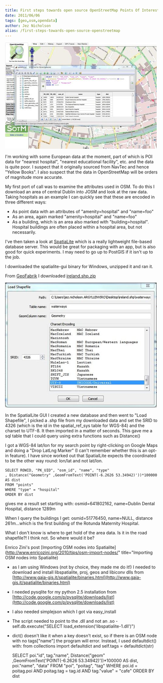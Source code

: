 ```yaml
---
title: First steps towards open source OpenStreetMap Points Of Interest POI data
date: 2011/06/06
tags: [geo,osm,opendata]
author: Jez Nicholson
alias: /first-steps-towards-open-source-openstreetmap
---
```

<div class='p_embed p_image_embed'>
<a href="/media/getfile/files.posterous.com/temp-2011-06-06/nnikuqgbyqFHvawqjliHmcGbvmwbbFhfwcifbgdnvryHFgoiCcHJhguAycxn/spatialite_pois.JPG.scaled1000.jpg"><img alt="Spatialite_pois" height="350" src="/media/getfile/files.posterous.com/temp-2011-06-06/nnikuqgbyqFHvawqjliHmcGbvmwbbFhfwcifbgdnvryHFgoiCcHJhguAycxn/spatialite_pois.JPG.scaled500.jpg" width="500" /></a>
</div>

I'm working with some European data at the moment, part of which is POI data for "nearest hospital", "nearest educational facility", etc. and the data is quite poor. I suspect that it originally sourced from NavTec and hence "Yellow Books". I also suspect that the data in OpenStreetMap will be orders of magnitude more accurate.

My first port of call was to examine the attributes used in OSM. To do this I download an area of central Dublin into JOSM and look at the raw data. Taking hospitals as an example I can quickly see that these are encoded in three different ways:

* As point data with an attributes of "amenity=hospital" and "name=foo"
* As an area, again marked&nbsp;"amenity=hospital" and "name=foo"
* As a building, which is an area also marked with "building=hospital". Hospital buildings are often placed within a hospital area, but not necessarily.

I've then taken a look at [SpatiaLite](http://www.gaia-gis.it/spatialite) which is a really lightweight file-based database server. This would be great for packaging with an app, but is also good for quick experiments. I may need to go up to PostGIS if it isn't up to the job.

I downloaded the spatialite-gui binary for Windows, unzipped it and ran it.

From [GeoFabrik](http://download.geofabrik.de/osm/europe/) I downloaded [ireland.shp.zip](http://download.geofabrik.de/osm/europe/ireland.shp.zip)

<div class='p_embed p_image_embed'>
<a href="/media/getfile/files.posterous.com/temp-2011-06-06/yvgcIAisAGopCbbGylJtHDienxBnqofebnGwFxjprcdaoGberDEJityaAtdr/loadshapefile.JPG.scaled1000.jpg"><img alt="Loadshapefile" height="411" src="/media/getfile/files.posterous.com/temp-2011-06-06/yvgcIAisAGopCbbGylJtHDienxBnqofebnGwFxjprcdaoGberDEJityaAtdr/loadshapefile.JPG.scaled500.jpg" width="500" /></a>
</div>

In the SpatialLite GUI I created a new database and then went to "Load Shapefile", I picked a .shp file from my downloaded data and set the SRID to 4326 (which is the id in the spatial_ref_sys table for WGS-84) and the charset to UTF-8. It then imported in a matter of seconds. This gave me a sql table that I could query using extra functions such as Distance()

I got a WGS-84 lat/lon for my search point by right-clicking on Google Maps and doing a "Drop LatLng Marker" (I can't remember whether this is an opt-in feature). I have since worked out that SpatialLite expects the coordinated to be the other way round:&nbsp;lon/lat and not lat/lon.

    SELECT ROWID, "PK_UID", "osm_id", "name", "type"
    , Distance("Geometry" ,GeomFromText('POINT(-6.2626 53.34942)'))*100000 AS dist
    FROM "points"
    WHERE "type" = "hospital"
    ORDER BY dist

gives me a result set starting with:&nbsp;osmid=641802162, name=Dublin Dental Hospital, distance 1289m

When I query the buildings I get: osmid=51776450, name=NULL, distance 261m...which is the first building of the Rotunda Maternity Hospital.

What I don't know is where to get hold of the area data. Is it in the road shapefile?! I think not. So where would it be?

Enrico Zini's post [Importing OSM nodes into Spatialite](http://www.enricozini.org/2010/tips/osm-import-nodes/" title="Importing OSM nodes into Spatialite)

* as I am using Windows (not by choice, they made me do it!) I needed to download and install libspatialite, proj, geos and libiconv dlls from [http://www.gaia-gis.it/spatialite/binaries.html](http://www.gaia-gis.it/spatialite/binaries.html)
* I needed pysqlite for my python 2.5 installation from [http://code.google.com/p/pysqlite/downloads/list](http://code.google.com/p/pysqlite/downloads/list)
* I also needed simplejson which I got via easy_install
* The script needed to point to the .dll and not an .so -self.db.execute("SELECT load_extension('libspatialite-1.dll')")
* dict() doesn't like it when a key doesn't exist, so if there is an OSM node with no tags["name"] the program will error. Instead, I used defaultdict() with: from collections import defaultdict and self.tags = defaultdict(str)

    SELECT poi."id", tag."name", Distance("geom" ,GeomFromText('POINT(-6.2626 53.34942)'))*100000 AS dist, poi."name", "data"
    FROM "poi", "poitag", "tag"
    WHERE poi.id = poitag.poi
    AND poitag.tag = tag.id
    AND tag."value" = "cafe"
    ORDER BY dist
